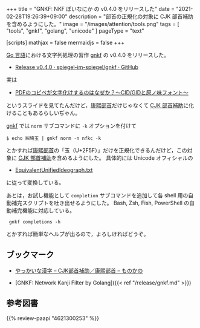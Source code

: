 +++
title = "GNKF: NKF ぽいなにか の v0.4.0 をリリースした"
date =  "2021-02-28T19:26:39+09:00"
description = "部首の正規化の対象に CJK 部首補助を含めるようにした。"
image = "/images/attention/tools.png"
tags  = [ "tools", "gnkf", "golang", "unicode" ]
pageType = "text"

[scripts]
  mathjax = false
  mermaidjs = false
+++

[Go 言語][Go]における文字列処理の習作 [gnkf] の v0.4.0 をリリースした。

- [Release v0.4.0 · spiegel-im-spiegel/gnkf · GitHub](https://github.com/spiegel-im-spiegel/gnkf/releases/tag/v0.4.0)

実は

- [PDFのコピペが文字化けするのはなぜか？～CID/GIDと原ノ味フォント～](https://www.slideshare.net/trueroad_jp/pdfcidgid)

というスライドを見てたんだけど，[康熙部首][Kangxi radical]だけじゃなくて [CJK 部首補助][CJK Radicals]に化けることもあるらしいぢゃん。

[gnkf] では `norm` サブコマンドに `-k` オプションを付けて

```text
$ echo ㈱埼⽟ | gnkf norm -n nfkc -k
```

とかすれば[康熙部首][Kangxi radical]の「⽟（U+2F5F）」だけを正規化できるんだけど，この対象に [CJK 部首補助][CJK Radicals]を含めるようにした。
具体的には Unicode オフィシャルの

- [EquivalentUnifiedIdeograph.txt](https://www.unicode.org/Public/UCD/latest/ucd/EquivalentUnifiedIdeograph.txt)

に従って変換している。

あとは，お試し機能として `completion` サブコマンドを追加して各 shell 用の自動補完スクリプトを吐き出せるようにした。
Bash, Zsh, Fish, PowerShell の自動補完機能に対応している。

```text
 gnkf completions -h
```

とかすれば簡単なヘルプが出るので，よろしければどうぞ。

## ブックマーク

- [やっかいな漢字 – CJK部首補助／康煕部首 – ものかの](https://tama-san.com/resolve-kanji/)

- [GNKF: Network Kanji Filter by Golang]({{< ref "/release/gnkf.md" >}})

[Go]: https://go.dev/
[gnkf]: https://github.com/spiegel-im-spiegel/gnkf "spiegel-im-spiegel/gnkf: Network Kanji Filter by Golang"
[Kangxi radical]: https://en.wikipedia.org/wiki/Kangxi_radical "Kangxi radical - Wikipedia"
[CJK Radicals]: https://en.wikipedia.org/wiki/CJK_Radicals_Supplement "CJK Radicals Supplement - Wikipedia"

## 参考図書

{{% review-paapi "4621300253" %}} <!-- プログラミング言語Go -->
